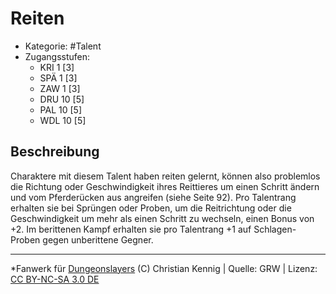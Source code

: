 <!---
Dies ist ein Fanwerk für DUNGEONSLAYERS (C) von Christian Kennig

Quellen:      [Dungeonslayers Grundregelwerk](https://www.f-space.de/ds4/downloads.html)
              [Talentbeschreibungen](https://www.f-space.de/ds4/tools-talentcards.html)
License:      [CC-BY-NC-SA 4.0](https://creativecommons.org/licenses/by-nc-sa/4.0/deed.de)
Richtlinien:  [Fanwerkrichtlinien](https://www.dungeonslayers.net/fanwerk-richtlinien/)
Autor:        Zauberlehrling
-->

  
# Reiten  
- Kategorie: #Talent  
- Zugangsstufen:  
  - KRI 1 [3]  
  - SPÄ 1 [3]  
  - ZAW 1 [3]  
  - DRU 10 [5]  
  - PAL 10 [5]  
  - WDL 10 [5]  

## Beschreibung  
Charaktere mit diesem Talent haben reiten gelernt, können also problemlos die Richtung oder Geschwindigkeit ihres Reittieres um einen Schritt ändern und vom Pferderücken aus angreifen (siehe Seite 92). Pro Talentrang erhalten sie bei Sprüngen oder Proben, um die Reitrichtung oder die Geschwindigkeit um mehr als einen Schritt zu wechseln, einen Bonus von +2. Im berittenen Kampf erhalten sie pro Talentrang +1 auf Schlagen-Proben gegen unberittene Gegner.


___  
*Fanwerk für [Dungeonslayers](https://www.dungeonslayers.net/) (C) Christian Kennig | Quelle: GRW | Lizenz: [CC BY-NC-SA 3.0 DE](https://creativecommons.org/licenses/by-nc-sa/3.0/de/)  
